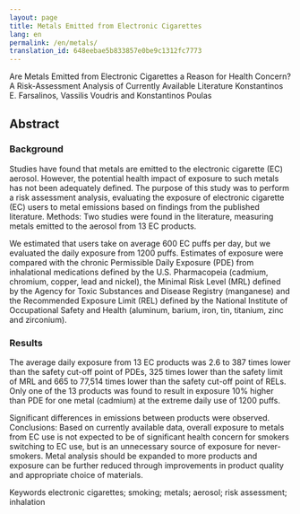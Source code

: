 ```yaml
---
layout: page
title: Metals Emitted from Electronic Cigarettes
lang: en
permalink: /en/metals/
translation_id: 648eebae5b833857e0be9c1312fc7773
---
```


Are Metals Emitted from Electronic Cigarettes a Reason for Health Concern? A Risk-Assessment Analysis of Currently Available Literature 
Konstantinos E. Farsalinos, Vassilis Voudris and Konstantinos Poulas

## Abstract

### Background
Studies have found that metals are emitted to the electronic cigarette (EC) aerosol. However, the potential health impact of exposure to such metals has not been adequately defined. The purpose of this study was to perform a risk assessment analysis, evaluating the exposure of electronic cigarette (EC) users to metal emissions based on findings from the published literature. Methods: Two studies were found in the literature, measuring metals emitted to the aerosol from 13 EC products.

We estimated that users take on average 600 EC puffs per day, but we evaluated the daily exposure from 1200 puffs. Estimates of exposure were compared with the chronic Permissible Daily Exposure (PDE) from inhalational medications defined by the U.S. Pharmacopeia (cadmium, chromium, copper, lead and nickel), the Minimal Risk Level (MRL) defined by the Agency for Toxic Substances and Disease Registry (manganese) and the Recommended Exposure Limit (REL) defined by the National Institute of Occupational Safety and Health (aluminum, barium, iron, tin, titanium, zinc and zirconium). 

### Results
The average daily exposure from 13 EC products was 2.6 to 387 times lower than the safety cut-off point of PDEs, 325 times lower than the safety limit of MRL and 665 to 77,514 times lower than the safety cut-off point of RELs. Only one of the 13 products was found to result in exposure 10% higher than PDE for one metal (cadmium) at the extreme daily use of 1200 puffs.

Significant differences in emissions between products were observed. Conclusions: Based on currently available data, overall exposure to metals from EC use is not expected to be of significant health concern for smokers switching to EC use, but is an unnecessary source of exposure for never-smokers. Metal analysis should be expanded to more products and exposure can be further reduced through improvements in product quality and appropriate choice of materials.

Keywords
electronic cigarettes;
smoking;
metals;
aerosol;
risk assessment;
inhalation

